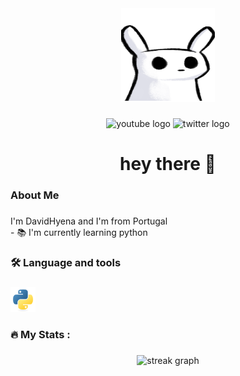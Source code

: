 <div align="center">
  <img height="150" src="/img/david.png"  />
</div>

###

<div align="center">
  <img src="https://img.shields.io/static/v1?message=Youtube&logo=youtube&label=&color=FF0000&logoColor=white&labelColor=&style=for-the-badge" height="25" alt="youtube logo"  />
  <img src="https://img.shields.io/static/v1?message=Twitter&logo=twitter&label=&color=1DA1F2&logoColor=white&labelColor=&style=for-the-badge" height="25" alt="twitter logo"  />
</div>


###

###

<h1 align="center">hey there 👋</h1>

###

<h3 align="left">About Me</h3>

###

<p align="left">I'm DavidHyena and I'm from Portugal<br>- 📚 I'm currently learning python<br></p>

###

<h3 align="left">🛠 Language and tools</h3>

###

<div align="left">
  <img src="https://raw.githubusercontent.com/devicons/devicon/54cfe13ac10eaa1ef817a343ab0a9437eb3c2e08/icons/python/python-original.svg" height="40" alt="python logo"  />
  <img width="12" />
</div>

###

<h3 align="left">🔥   My Stats :</h3>

###

<div align="center">
  <img src="https://streak-stats.demolab.com?user=maurodesouza&locale=en&mode=daily&theme=dark&hide_border=false&border_radius=5&order=3" height="220" alt="streak graph"  />
</div>

###